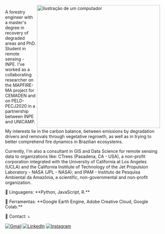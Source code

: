 <img src="https://raw.githubusercontent.com/MicaelliMedeiros/micaellimedeiros/master/image/computer-illustration.png" alt="ilustração de um computador" min-width="400px" max-width="400px" width="400px" align="right">

<p align="left"> 
  A forestry engineer with a master's degree in recovery of degraded areas and PhD. Student in remote sensing - INPE. I've worked as a collaborating researcher on the MAPFIRE-MA project for CEMADEN and on PELD-PECJ2020 in a partnership between INPE and UNICAMP. 
  
  My interests lie in the carbon balance, between emissions by degradation drivers and removals through vegetative regrowth, as well as in trying to better comprehend fire dynamics in Brazilian ecosystems.
  
  Currently, I'm also a consultant in GIS and Data Science for remote sensing data to organizations like: CTrees (Pasadena, CA - USA), a non-profit corporation integrated with the University of California at Los Angeles (UCLA) and the California Institute of Technology of the Jet Propulsion Laboratory - NASA (JPL - NASA); and IPAM - Instituto de Pesquisa Ambiental da Amazônia, a scientific, non-governmental and non-profit organization.
</p>

<p align="left">
  🦄 Linguagens: **Python, JavaScript, R.**
</p>

<p align="left">
  💼 Ferramentas: **Google Earth Engine, Adobe Creative Cloud, Google Colab.**
</p>

<p align="left">
  💌 Contact: ⤵️
</p>

<p align="left">
  <a href="henri.leaos@gmail.com" title="Gmail">
  <img src="https://img.shields.io/badge/-Gmail-FF0000?style=flat-square&labelColor=FF0000&logo=gmail&logoColor=white&link=LINK-DO-SEU-GMAIL" alt="Gmail"/></a>
  <a href="[#](https://www.linkedin.com/in/liaons/)" title="LinkedIn">
  <img src="https://img.shields.io/badge/-Linkedin-0e76a8?style=flat-square&logo=Linkedin&logoColor=white&link=LINK-DO-SEU-LINKEDIN" alt="LinkedIn"/></a>
  <a href="[#](https://www.instagram.com/liaons/)" title="Instagram">
  <img src="https://img.shields.io/badge/-Instagram-DF0174?style=flat-square&labelColor=DF0174&logo=instagram&logoColor=white&link=LINK-DO-SEU-INSTAGRAM" alt="Instagram"/></a>
</p>
<!--
**Liaons/Liaons** is a ✨ _special_ ✨ repository because its `README.md` (this file) appears on your GitHub profile.

Here are some ideas to get you started:

- 🔭 I’m currently working on ...
- 🌱 I’m currently learning ...
- 👯 I’m looking to collaborate on ...
- 🤔 I’m looking for help with ...
- 💬 Ask me about ...
- 📫 How to reach me: ...
- 😄 Pronouns: ...
- ⚡ Fun fact: ...
-->
